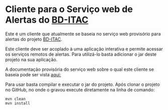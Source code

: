 # Cliente para o Serviço web de Alertas do [BD-ITAC](https://sites.google.com/site/interdproj2016/)

Este é um cliente que atualmente se baseia no serviço web provisório para alertas do projeto [BD-ITAC](https://sites.google.com/site/interdproj2016/).

Este cliente deve ser acoplado à uma aplicação interativa e permite acessar os serviços remotos de alertas. Para utilizá-lo basta adicionar o jar deste projeto na sua aplicação. 

A documentação provisória do serviço web sobre o qual este cliente se baseia pode ser vista [aqui:](https://cdn.rawgit.com/BD-ITAC/BD-ITAC/SP1_TS02/MockAlert/README.html)

Para usar basta compilar e executar o jar do projeto. Após clonar o projeto no GitHub, no onde o gravou execute diretamente na linha de comando:

    mvn clean
    mvn install

